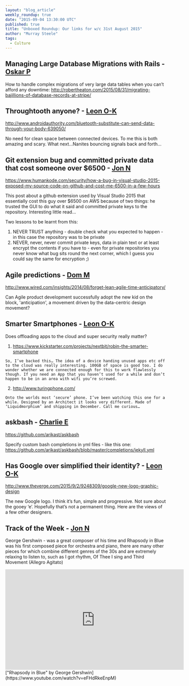 ```yaml
---
layout: "blog_article"
weekly_roundup: true
date: "2015-09-04 13:30:00 UTC"
published: true
title: "Unboxed Roundup: Our links for w/c 31st August 2015"
author: "Murray Steele"
tags:
  - Culture
---
```


## Managing Large Database Migrations with Rails - [Oskar P](http://www.unboxedconsulting.com/people/oskar-pearson)

How to handle complex migrations of very large data tables when you can’t afford any downtime: http://robertheaton.com/2015/08/31/migrating-bajillions-of-database-records-at-stripe/

## Throughtooth anyone? - [Leon O-K](https://twitter.com/PinchPop)

http://www.androidauthority.com/bluetooth-substitute-can-send-data-through-your-body-639050/

No need for clean space between connected devices. To me this is both amazing and scary. What next…Nanites bouncing signals back and forth...

## Git extension bug and committed private data that cost someone over $6500 - [Jon N](http://www.unboxedconsulting.com/people/jon-normington)

https://www.humankode.com/security/how-a-bug-in-visual-studio-2015-exposed-my-source-code-on-github-and-cost-me-6500-in-a-few-hours

This post about a github extension used by Visual Studio 2015 that essentially cost this guy over $6500 on AWS because of two things: he trusted the GUI to do what it said and committed private keys to the repository. Interesting little read...

Two lessons to be learnt from this:

  1. NEVER TRUST anything - double check what you expected to happen - in this case the repository was to be private
  2. NEVER, never, never commit private keys, data in plain text or at least encrypt the contents if you have to - even for private repositories you never know what bug sits round the next corner, which I guess you could say the same for encryption ;)

## Agile predictions - [Dom M](http://www.unboxedconsulting.com/people/dominic-mason)

http://www.wired.com/insights/2014/08/forget-lean-agile-time-anticipatory/

Can Agile product development successfully adopt the new kid on the block, 'anticipation', a movement driven by the data-centric design movement?

## Smarter Smartphones - [Leon O-K](https://twitter.com/PinchPop)

Does offloading apps to the cloud and super security really matter?

  1. https://www.kickstarter.com/projects/nextbit/robin-the-smarter-smartphone

    So, I’ve backed this… The idea of a device handing unused apps etc off to the cloud was really interesting. 100GB of space is good too. I do wonder whether we are connected enough for this to work flawlessly though. If you need an App that you haven’t used for a while and don’t happen to be in an area with wifi you’re screwed.

  2. http://www.turingphone.com/

    Onto the worlds most ‘secure’ phone. I’ve been watching this one for a while. Designed by an Architect it looks very different. Made of ‘Liquidmorphium’ and shipping in December. Call me curious…

## askbash - [Charlie E](http://www.unboxedconsulting.com/people/charlie-egan)

https://github.com/arikast/askbash

Specify custom bash completions in yml files - like this one: https://github.com/arikast/askbash/blob/master/completions/jekyll.yml

## Has Google over simplified their identity? - [Leon O-K](https://twitter.com/PinchPop)

http://www.theverge.com/2015/9/2/9248309/google-new-logo-graphic-design

The new Google logo. I think it’s fun, simple and progressive. Not sure about the gooey ‘e’. Hopefully that’s not a permanent thing. Here are the views of a few other designers.


## Track of the Week - [Jon N](https://www.unboxedconsulting.com/people/jon-normington)

George Gershwin - was a great composer of his time and Rhapsody in Blue was his first composed piece for orchestra and piano, there are many other pieces for which combine different genres of the 30s and are extremely relaxing to listen to, such as I got rhythm, Of Thee I sing and Third Movement (Allegro Agitato)

<iframe width="560" height="315" src="https://www.youtube.com/embed/eFHdRkeEnpM" frameborder="0" allowfullscreen></iframe>
["Rhapsody in Blue" by George Gershwin](https://www.youtube.com/watch?v=eFHdRkeEnpM)

